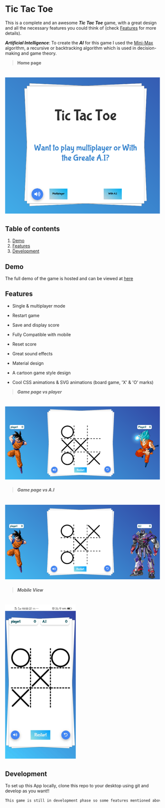 # Tic Tac Toe

This is a complete and an awesome **_Tic Tac Toe_** game, with a great design and all the necessary features you could think of (check [Features](#features) for more details).

**_Artificial Intelligence_**: To create the **_AI_** for this game I used the [Mini-Max](https://www.javatpoint.com/mini-max-algorithm-in-ai) algorithm, a recursive or backtracking algorithm which is used in decision-making and game theory.

> **Home page**
# ![Tic Tac Toe](Screenshot1.png)

## Table of contents

1. [Demo](#demo)
2. [Features](#features)
3. [Development](#development)

## Demo

The full demo of the game is hosted and can be viewed at [here](https://ayu023ban.github.io/tic-tac-toe)

## Features

- Single & multiplayer mode

- Restart game

- Save and display score

- Fully Compatible with mobile

- Reset score

- Great sound effects

- Material design

- A cartoon game style design

- Cool CSS animations & SVG animations (board game, 'X' & 'O' marks)

> **_Game page vs player_**

# ![Tic Tac Toe](Screenshot2.png)

> **_Game page vs A.I_**

# ![Tic Tac Toe](Screenshot3.png)

> **_Mobile View_**
# <img src="./Screenshot4.jpg" height="500" alt="Tic Tac Toe">

## Development

To set up this App locally, clone this repo to your desktop using git and develop as you want!!


```diff
This game is still in development phase so some features mentioned above might not be there
```